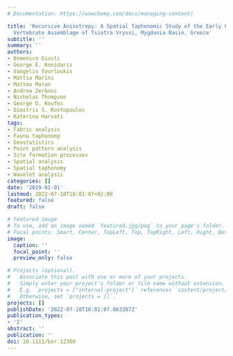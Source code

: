 ```yaml
---
# Documentation: https://wowchemy.com/docs/managing-content/

title: 'Recursive Anisotropy: A Spatial Taphonomic Study of the Early Pleistocene
  Vertebrate Assemblage of Tsiotra Vryssi, Mygdonia Basin, Greece'
subtitle: ''
summary: ''
authors:
- Domenico Giusti
- George E. Konidaris
- Vangelis Tourloukis
- Mattia Marini
- Matteo Maron
- Andrea Zerboni
- Nicholas Thompson
- George D. Koufos
- Dimitris S. Kostopoulos
- Katerina Harvati
tags:
- Fabric analysis
- Fauna taphonomy
- Geostatistics
- Point pattern analysis
- Site formation processes
- Spatial analysis
- Spatial taphonomy
- Wavelet analysis
categories: []
date: '2019-01-01'
lastmod: 2022-07-18T18:01:07+02:00
featured: false
draft: false

# Featured image
# To use, add an image named `featured.jpg/png` to your page's folder.
# Focal points: Smart, Center, TopLeft, Top, TopRight, Left, Right, BottomLeft, Bottom, BottomRight.
image:
  caption: ''
  focal_point: ''
  preview_only: false

# Projects (optional).
#   Associate this post with one or more of your projects.
#   Simply enter your project's folder or file name without extension.
#   E.g. `projects = ["internal-project"]` references `content/project/deep-learning/index.md`.
#   Otherwise, set `projects = []`.
projects: []
publishDate: '2022-07-18T16:01:07.063287Z'
publication_types:
- '2'
abstract: ''
publication: ''
doi: 10.1111/bor.12368
---
```

